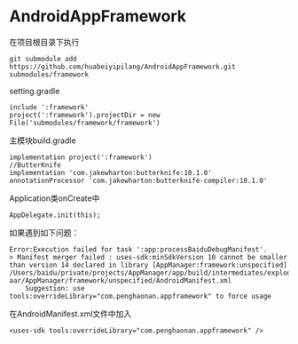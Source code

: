 # AndroidAppFramework


在项目根目录下执行

	git submodule add https://github.com/huabeiyipilang/AndroidAppFramework.git submodules/framework


setting.gradle

	include ':framework'
	project(':framework').projectDir = new File('submodules/framework/framework')

主模块build.gradle	

    implementation project(':framework')
    //ButterKnife
    implementation 'com.jakewharton:butterknife:10.1.0'
    annotationProcessor 'com.jakewharton:butterknife-compiler:10.1.0'

Application类onCreate中

    AppDelegate.init(this);
    
如果遇到如下问题：

    Error:Execution failed for task ':app:processBaiduDebugManifest'.
    > Manifest merger failed : uses-sdk:minSdkVersion 10 cannot be smaller than version 14 declared in library [AppManager:framework:unspecified] /Users/baidu/private/projects/AppManager/app/build/intermediates/exploded-aar/AppManager/framework/unspecified/AndroidManifest.xml
      	Suggestion: use tools:overrideLibrary="com.penghaonan.appframework" to force usage
      	
在AndroidManifest.xml文件中加入
    
    <uses-sdk tools:overrideLibrary="com.penghaonan.appframework" />